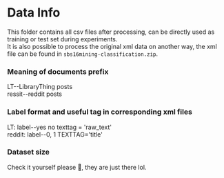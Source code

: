 # Data Info
This folder contains all csv files after processing, can be directly used as training or test set during experiments.   
It is also possible to process the original xml data on another way, the xml file can be found in `sbs16mining-classification.zip`.

### Meaning of documents prefix
LT--LibraryThing posts   
ressit--reddit posts

### Label format and useful tag in corresponding xml files
LT: label--yes no  texttag = 'raw_text'     
reddit: label--0, 1  TEXTTAG='title'

### Dataset size
Check it yourself please :hear_no_evil:, they are just there lol.
